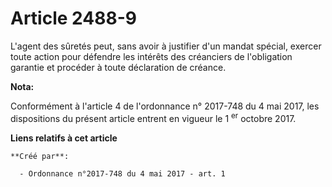 # Article 2488-9

L'agent des sûretés peut, sans avoir à justifier d'un mandat spécial, exercer toute action pour défendre les intérêts des
créanciers de l'obligation garantie et procéder à toute déclaration de créance.

**Nota:**

Conformément à l'article 4 de l'ordonnance n° 2017-748 du 4 mai 2017, les dispositions du présent article entrent en vigueur
le 1
  <sup>er</sup> octobre 2017.

**Liens relatifs à cet article**

	**Créé par**:

	  - Ordonnance n°2017-748 du 4 mai 2017 - art. 1
